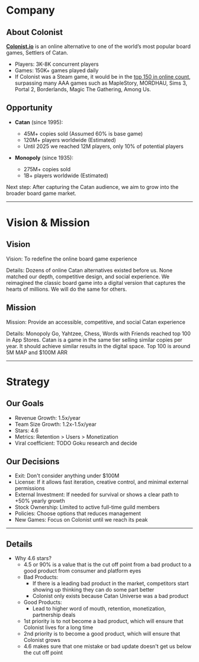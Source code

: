 # Company

## About Colonist
  
**[Colonist.io](https://colonist.io/)** is an online alternative to one of the world’s most popular board games, Settlers of Catan. 
+ Players: 3K-8K concurrent players
+ Games: 150K+ games played daily
+ If Colonist was a Steam game, it would be in the [top 150 in online count](https://steamcharts.com/top/p.8), surpassing many AAA games such as MapleStory, MORDHAU, Sims 3, Portal 2, Borderlands, Magic The Gathering, Among Us.
  
## Opportunity
+ **Catan** (since 1995):
  +  45M+ copies sold (Assumed 60% is base game)
  +  120M+ players worldwide (Estimated)
  +  Until 2025 we reached 12M players, only 10% of potential players

+ **Monopoly** (since 1935):
  +  275M+ copies sold
  +  1B+ players worldwide (Estimated)
  
Next step: After capturing the Catan audience, we aim to grow into the broader board game market.

-----

# Vision & Mission

## Vision

Vision:
To redefine the online board game experience

Details:
Dozens of online Catan alternatives existed before us. None matched our depth, competitive design, and social experience. We reimagined the classic board game into a digital version that captures the hearts of millions. We will do the same for others.

## Mission

Mission:
Provide an accessible, competitive, and social Catan experience

Details:
Monopoly Go, Yahtzee, Chess, Words with Friends reached top 100 in App Stores. Catan is a game in the same tier selling similar copies per year. It should achieve similar results in the digital space. Top 100 is around 5M MAP and $100M ARR

-----

# Strategy

## Our Goals
- Revenue Growth: 1.5x/year
- Team Size Growth: 1.2x-1.5x/year
- Stars: 4.6
- Metrics: Retention > Users > Monetization
- Viral coefficient: TODO Goku research and decide

## Our Decisions
- Exit: Don't consider anything under $100M
- License: If it allows fast iteration, creative control, and minimal external permissions
- External Investment: If needed for survival or shows a clear path to +50% yearly growth
- Stock Ownership: Limited to active full-time guild members
- Policies: Choose options that reduces management
- New Games: Focus on Colonist until we reach its peak

-----

## Details
- Why 4.6 stars? 
  - 4.5 or 90% is a value that is the cut off point from a bad product to a good product from consumer and platform eyes
  - Bad Products:
    - If there is a leading bad product in the market, competitors start showing up thinking they can do some part better
    - Colonist only exists because Catan Universe was a bad product
  - Good Products:
    - Lead to higher word of mouth, retention, monetization, partnership deals
  - 1st priority is to not become a bad product, which will ensure that Colonist lives for a long time
  - 2nd priority is to become a good product, which will ensure that Colonist grows
  - 4.6 makes sure that one mistake or bad update doesn't get us below the cut off point
